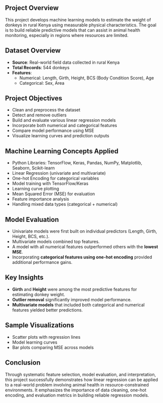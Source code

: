 ## Project Overview

This project develops machine learning models to estimate the weight of donkeys in rural Kenya using measurable physical characteristics. The goal is to build reliable predictive models that can assist in animal health monitoring, especially in regions where resources are limited.


## Dataset Overview

- **Source**: Real-world field data collected in rural Kenya
- **Total Records**: 544 donkeys
- **Features**:
  - Numerical: Length, Girth, Height, BCS (Body Condition Score), Age
  - Categorical: Sex, Area


## Project Objectives

- Clean and preprocess the dataset
- Detect and remove outliers
- Build and evaluate various linear regression models
- Incorporate both numerical and categorical features
- Compare model performance using MSE
- Visualize learning curves and prediction outputs

## Machine Learning Concepts Applied

- Python Libraries: TensorFlow, Keras, Pandas, NumPy, Matplotlib, Seaborn, Scikit-learn
- Linear Regression (univariate and multivariate)
- One-hot Encoding for categorical variables
- Model training with TensorFlow/Keras
- Learning curve plotting
- Mean Squared Error (MSE) for evaluation
- Feature importance analysis
- Handling mixed data types (categorical + numerical)


## Model Evaluation

- Univariate models were first built on individual predictors (Length, Girth, Height, BCS, etc.).
- Multivariate models combined top features.
- A model with all numerical features outperformed others with the **lowest MSE**.
- Incorporating **categorical features using one-hot encoding** provided additional performance gains.


## Key Insights

- **Girth** and **Height** were among the most predictive features for estimating donkey weight.
- **Outlier removal** significantly improved model performance.
- **Multivariate models** that included both categorical and numerical features yielded better predictions.

## Sample Visualizations

- Scatter plots with regression lines
- Model learning curves
- Bar plots comparing MSE across models

## Conclusion

Through systematic feature selection, model evaluation, and interpretation, this project successfully demonstrates how linear regression can be applied to a real-world problem involving animal health in resource-constrained environments. It emphasizes the importance of data cleaning, one-hot encoding, and evaluation metrics in building reliable regression models.


